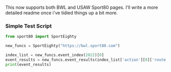 This now supports both BWL and USAW Sport80 pages. I'll write a more detailed readme once i've tidied things up a bit more.

### Simple Test Script

```python
from sport80 import SportEighty

new_funcs = SportEighty("https://bwl.sport80.com")

index_list = new_funcs.event_index(2022)[0]
event_results = new_funcs.event_results(index_list['action'][0]['route'])
print(event_results)
```
